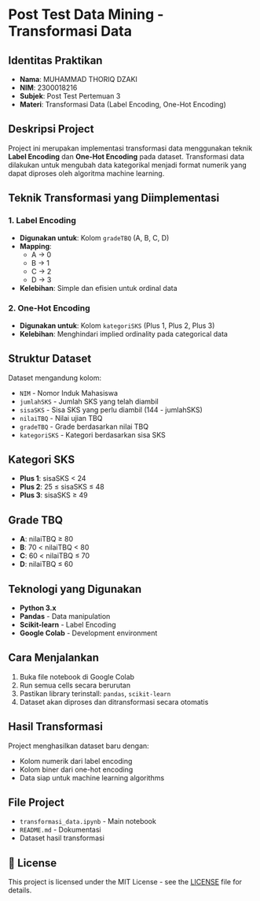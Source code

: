 # Post Test Data Mining - Transformasi Data

## Identitas Praktikan
- **Nama**: MUHAMMAD THORIQ DZAKI
- **NIM**: 2300018216
- **Subjek**: Post Test Pertemuan 3
- **Materi**: Transformasi Data (Label Encoding, One-Hot Encoding)

## Deskripsi Project
Project ini merupakan implementasi transformasi data menggunakan teknik **Label Encoding** dan **One-Hot Encoding** pada dataset. Transformasi data dilakukan untuk mengubah data kategorikal menjadi format numerik yang dapat diproses oleh algoritma machine learning.

## Teknik Transformasi yang Diimplementasi

### 1. Label Encoding
- **Digunakan untuk**: Kolom `gradeTBQ` (A, B, C, D)
- **Mapping**:
  - A → 0
  - B → 1
  - C → 2
  - D → 3
- **Kelebihan**: Simple dan efisien untuk ordinal data

### 2. One-Hot Encoding
- **Digunakan untuk**: Kolom `kategoriSKS` (Plus 1, Plus 2, Plus 3)
- **Kelebihan**: Menghindari implied ordinality pada categorical data

## Struktur Dataset
Dataset mengandung kolom:
- `NIM` - Nomor Induk Mahasiswa
- `jumlahSKS` - Jumlah SKS yang telah diambil
- `sisaSKS` - Sisa SKS yang perlu diambil (144 - jumlahSKS)
- `nilaiTBQ` - Nilai ujian TBQ
- `gradeTBQ` - Grade berdasarkan nilai TBQ
- `kategoriSKS` - Kategori berdasarkan sisa SKS

## Kategori SKS
- **Plus 1**: sisaSKS < 24
- **Plus 2**: 25 ≤ sisaSKS ≤ 48
- **Plus 3**: sisaSKS ≥ 49

## Grade TBQ
- **A**: nilaiTBQ ≥ 80
- **B**: 70 < nilaiTBQ < 80
- **C**: 60 < nilaiTBQ ≤ 70
- **D**: nilaiTBQ ≤ 60

## Teknologi yang Digunakan
- **Python 3.x**
- **Pandas** - Data manipulation
- **Scikit-learn** - Label Encoding
- **Google Colab** - Development environment

## Cara Menjalankan
1. Buka file notebook di Google Colab
2. Run semua cells secara berurutan
3. Pastikan library terinstall: `pandas`, `scikit-learn`
4. Dataset akan diproses dan ditransformasi secara otomatis

## Hasil Transformasi
Project menghasilkan dataset baru dengan:
- Kolom numerik dari label encoding
- Kolom biner dari one-hot encoding
- Data siap untuk machine learning algorithms

## File Project
- `transformasi_data.ipynb` - Main notebook
- `README.md` - Dokumentasi
- Dataset hasil transformasi

## 📄 License
This project is licensed under the MIT License - see the [LICENSE](LICENSE) file for details.
